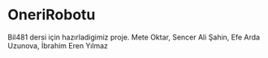 # OneriRobotu
Bil481 dersi için hazırladigimiz proje. Mete Oktar, Sencer Ali Şahin, Efe Arda Uzunova, İbrahim Eren Yılmaz
